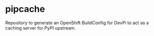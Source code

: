 # pipcache
Repository to generate an OpenShift BuildConfig for DevPi to act as a caching server for PyPI upstream.
